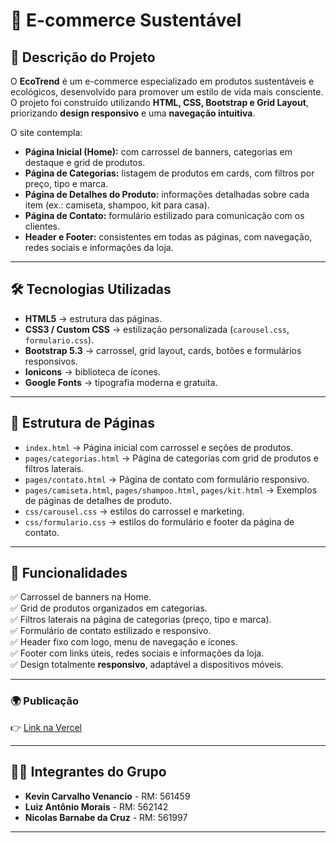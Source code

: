 # 🌱 E-commerce Sustentável

## 📌 Descrição do Projeto
O **EcoTrend** é um e-commerce especializado em produtos sustentáveis e ecológicos, desenvolvido para promover um estilo de vida mais consciente.  
O projeto foi construído utilizando **HTML, CSS, Bootstrap e Grid Layout**, priorizando **design responsivo** e uma **navegação intuitiva**.  

O site contempla:  
- **Página Inicial (Home):** com carrossel de banners, categorias em destaque e grid de produtos.  
- **Página de Categorias:** listagem de produtos em cards, com filtros por preço, tipo e marca.  
- **Página de Detalhes do Produto:** informações detalhadas sobre cada item (ex.: camiseta, shampoo, kit para casa).  
- **Página de Contato:** formulário estilizado para comunicação com os clientes.  
- **Header e Footer:** consistentes em todas as páginas, com navegação, redes sociais e informações da loja.  

---

## 🛠️ Tecnologias Utilizadas
- **HTML5** → estrutura das páginas.  
- **CSS3 / Custom CSS** → estilização personalizada (`carousel.css`, `formulario.css`).  
- **Bootstrap 5.3** → carrossel, grid layout, cards, botões e formulários responsivos.  
- **Ionicons** → biblioteca de ícones.  
- **Google Fonts** → tipografia moderna e gratuita.  

---

## 📂 Estrutura de Páginas
- `index.html` → Página inicial com carrossel e seções de produtos.  
- `pages/categorias.html` → Página de categorias com grid de produtos e filtros laterais.  
- `pages/contato.html` → Página de contato com formulário responsivo.  
- `pages/camiseta.html`, `pages/shampoo.html`, `pages/kit.html` → Exemplos de páginas de detalhes de produto.  
- `css/carousel.css` → estilos do carrossel e marketing.  
- `css/formulario.css` → estilos do formulário e footer da página de contato.  

---

## 📸 Funcionalidades
✅ Carrossel de banners na Home.  
✅ Grid de produtos organizados em categorias.  
✅ Filtros laterais na página de categorias (preço, tipo e marca).  
✅ Formulário de contato estilizado e responsivo.  
✅ Header fixo com logo, menu de navegação e ícones.  
✅ Footer com links úteis, redes sociais e informações da loja.  
✅ Design totalmente **responsivo**, adaptável a dispositivos móveis.  

---
 
### 🌍 Publicação    
  👉 [Link na Vercel](https://cp4-front-3c6u.vercel.app/)  

---

## 👨‍💻 Integrantes do Grupo
- **Kevin Carvalho Venancio** - RM: 561459  
- **Luiz Antônio Morais** - RM: 562142  
- **Nicolas Barnabe da Cruz** - RM: 561997  

---
 
